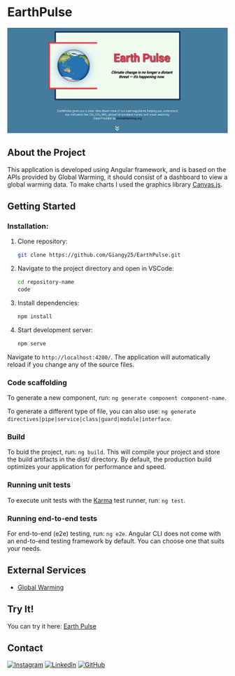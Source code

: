 # EarthPulse

<div align="center">
<img src="src/assets/image/image.png" width="600" heigth="600">
</div>

## About the Project
This application is developed using Angular framework, and is based on the APIs provided by Global Warming,
it should consist of a dashboard to view a global warming data.
To make charts I used the graphics library [Canvas.js](https://canvasjs.com/).


## Getting Started 
### Installation: 
1. Clone repository:
   
   ```bash
   git clone https://github.com/Giangy25/EarthPulse.git
   ```
2. Navigate to the project directory and open in VSCode:
   
   ```bash
   cd repository-name
   code 
   ```
3. Install dependencies:
   
   ```bash
   npm install
   ```
4. Start development server:
   
   ```bash
   npm serve
   ```
  Navigate to `http://localhost:4200/`. The application will automatically reload if you change any of the source files.

### Code scaffolding

To generate a new component, run: `ng generate component component-name`.

To generate a different type of file, you can also use: `ng generate directives|pipe|service|class|guard|module|interface`.

### Build

To buid the project, run: `ng build`.
This will compile your project and store the build artifacts in the dist/ directory. By default, the production build optimizes your application for performance and speed.

### Running unit tests

To execute unit tests with the [Karma](https://karma-runner.github.io) test runner, run: `ng test`.

### Running end-to-end tests

For end-to-end (e2e) testing, run: `ng e2e`.
Angular CLI does not come with an end-to-end testing framework by default. You can choose one that suits your needs.

## External Services
- [Global Warming](https://global-warming.org/api)

##  Try It!
You can try it here: [Earth Pulse](https://earthpulse-4652e.web.app/)

## Contact
 [![Instagram](https://img.shields.io/badge/Instagram-%23E4405F.svg?style=for-the-badge&logo=Instagram&logoColor=white)](https://www.instagram.com/angiirosi/)
 [![LinkedIn](https://img.shields.io/badge/linkedin-%230077B5.svg?style=for-the-badge&logo=linkedin&logoColor=white)](https://www.linkedin.com/in/angela-rosace-744925291/)
 [![GitHub](https://img.shields.io/badge/github-%23121011.svg?style=for-the-badge&logo=github&logoColor=white)](https://github.com/AngelaRos25)

